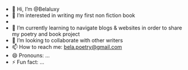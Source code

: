 - 👋 Hi, I’m @Belaluxy
- 👀 I’m interested in writing my first non fiction book
- 
- 🌱 I’m currently learning to navigate blogs & websites in order to share my poetry and book project 
- 💞️ I’m looking to collaborate with other writers 
- 📫 How to reach me: bela.poetry@gmail.com 
- 😄 Pronouns: ...
- ⚡ Fun fact: ...

<!---
Belaluxy/Belaluxy is a ✨ special ✨ repository because its `README.md` (this file) appears on your GitHub profile.
You can click the Preview link to take a look at your changes.
--->
